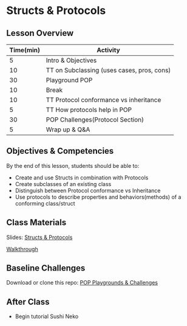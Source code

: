 # Structs & Protocols

## Lesson Overview

| **Time(min)** | **Activity**                              |
| ------------- | ---------------------------               |
| 5             | Intro & Objectives                        |
| 10            | TT on Subclassing (uses cases, pros, cons)|
| 30            | Playground POP                            |
| 10            | Break                                     |
| 10            | TT Protocol conformance vs inheritance    |
| 5             | TT How protocols help in POP              |
| 30            | POP Challenges(Protocol Section)          |
| 5             | Wrap up & Q&A                             |

## Objectives & Competencies
By the end of this lesson, students should be able to:

- Create and use Structs in combination with Protocols
- Create subclasses of an existing class
- Distinguish between Protocol conformance vs Inheritance
- Use protocols to describe properties and behaviors(methods) of a conforming class/struct

## Class Materials

Slides: [Structs & Protocols](https://docs.google.com/presentation/d/1vnxnocalNLBCuqV_tRG9yq2ikxCYBXZnSi1peFW7pvM/edit?usp=sharing)

[Walkthrough](https://github.com/Product-College-Labs/protocols-introduction-ios/archive/master.zip)

## Baseline Challenges

Download or clone this repo:
[POP Playgrounds & Challenges](https://github.com/Product-College-Labs/object-oriented-programming-in-swift.git)

## After Class

- Begin tutorial Sushi Neko
